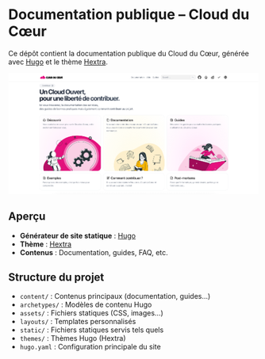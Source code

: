 # Documentation publique – Cloud du Cœur

Ce dépôt contient la documentation publique du Cloud du Cœur, générée avec [Hugo](https://gohugo.io/) et le thème [Hextra](https://github.com/imfing/hextra).

![](static/img/pubdoc-site-capture.png)

## Aperçu

- **Générateur de site statique** : [Hugo](https://gohugo.io/)
- **Thème** : [Hextra](https://github.com/imfing/hextra)
- **Contenus** : Documentation, guides, FAQ, etc.

## Structure du projet

- `content/` : Contenus principaux (documentation, guides…)
- `archetypes/` : Modèles de contenu Hugo
- `assets/` : Fichiers statiques (CSS, images…)
- `layouts/` : Templates personnalisés
- `static/` : Fichiers statiques servis tels quels
- `themes/` : Thèmes Hugo (Hextra)
- `hugo.yaml` : Configuration principale du site

